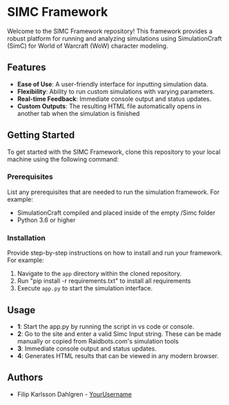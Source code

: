 # SIMC Framework

Welcome to the SIMC Framework repository! This framework provides a robust platform for running and analyzing simulations using SimulationCraft (SimC) for World of Warcraft (WoW) character modeling.

## Features

- **Ease of Use**: A user-friendly interface for inputting simulation data.
- **Flexibility**: Ability to run custom simulations with varying parameters.
- **Real-time Feedback**: Immediate console output and status updates.
- **Custom Outputs**: The resulting HTML file automatically opens in another tab when the simulation is finished

## Getting Started

To get started with the SIMC Framework, clone this repository to your local machine using the following command:


### Prerequisites

List any prerequisites that are needed to run the simulation framework. For example:

- SimulationCraft compiled and placed inside of the empty /Simc folder
- Python 3.6 or higher

### Installation

Provide step-by-step instructions on how to install and run your framework. For example:

1. Navigate to the `app` directory within the cloned repository.
2. Run "pip install -r requirements.txt" to install all requirements
3. Execute `app.py` to start the simulation interface.

## Usage

- **1**: Start the app.py by running the script in vs code or console.
- **2**: Go to the site and enter a valid Simc Input string. These can be made manually or copied from Raidbots.com's simulation tools
- **3**: Immediate console output and status updates.
- **4**: Generates HTML results that can be viewed in any modern browser.

## Authors

- Filip Karlsson Dahlgren - [YourUsername](https://github.com/Fika9903)
